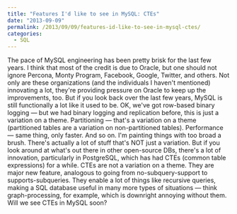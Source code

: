 ```yaml
---
title: "Features I'd like to see in MySQL: CTEs"
date: "2013-09-09"
permalink: /2013/09/09/features-id-like-to-see-in-mysql-ctes/
categories:
  - SQL
---
```

The pace of MySQL engineering has been pretty brisk for the last few years. I think that most of the credit is due to Oracle, but one should not ignore Percona, Monty Program, Facebook, Google, Twitter, and others. Not only are these organizations (and the individuals I haven't mentioned) innovating a lot, they're providing pressure on Oracle to keep up the improvements, too. 
But if you look back over the last few years, MySQL is still functionally a lot like it used to be. OK, we've got row-based binary logging &#8212; but we had binary logging and replication before, this is just a variation on a theme. Partitioning &#8212; that's a variation on a theme (partitioned tables are a variation on non-partitioned tables). Performance &#8212; same thing, only faster. And so on. 
I'm painting things with too broad a brush. There's actually a lot of stuff that's NOT just a variation. 
But if you look around at what's out there in other open-source DBs, there's a lot of innovation, particularly in PostgreSQL, which has had CTEs (common table expressions) for a while. CTEs are not a variation on a theme. They are major new feature, analogous to going from no-subquery-support to supports-subqueries. They enable a lot of things like recursive queries, making a SQL database useful in many more types of situations &#8212; think graph-processing, for example, which is downright annoying without them. 
Will we see CTEs in MySQL soon?
